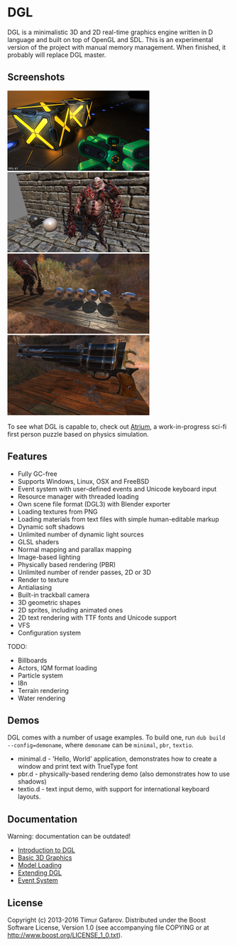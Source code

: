 DGL
===
DGL is a minimalistic 3D and 2D real-time graphics engine written in D language and built on top of OpenGL and SDL. This is an experimental version of the project with manual memory management. When finished, it probably will replace DGL master.

Screenshots
-----------
[![Screenshot1](/screenshots/005_thumb.jpg)](/screenshots/005.jpg)
[![Screenshot2](/screenshots/007_thumb.jpg)](/screenshots/007.jpg)
[![Screenshot2](/screenshots/009_thumb.jpg)](/screenshots/009.jpg)
[![Screenshot2](/screenshots/010_thumb.jpg)](/screenshots/010.jpg)

To see what DGL is capable to, check out [Atrium](https://github.com/gecko0307/atrium), a work-in-progress sci-fi first person puzzle based on physics simulation.

Features
--------
* Fully GC-free
* Supports Windows, Linux, OSX and FreeBSD
* Event system with user-defined events and Unicode keyboard input
* Resource manager with threaded loading 
* Own scene file format (DGL3) with Blender exporter
* Loading textures from PNG
* Loading materials from text files with simple human-editable markup
* Dynamic soft shadows
* Unlimited number of dynamic light sources
* GLSL shaders
* Normal mapping and parallax mapping
* Image-based lighting
* Physically based rendering (PBR)
* Unlimited number of render passes, 2D or 3D
* Render to texture
* Antialiasing
* Built-in trackball camera
* 3D geometric shapes
* 2D sprites, including animated ones
* 2D text rendering with TTF fonts and Unicode support
* VFS
* Configuration system

TODO:
* Billboards
* Actors, IQM format loading
* Particle system
* I8n
* Terrain rendering
* Water rendering

Demos
-----
DGL comes with a number of usage examples. To build one, run `dub build --config=demoname`, where `demoname` can be `minimal`, `pbr`, `textio`.
* minimal.d - 'Hello, World' application, demonstrates how to create a window and print text with TrueType font
* pbr.d - physically-based rendering demo (also demonstrates how to use shadows)
* textio.d - text input demo, with support for international keyboard layouts.

Documentation
-------------
Warning: documentation can be outdated!
* [Introduction to DGL](/tutorials/001-intro.md)
* [Basic 3D Graphics](/tutorials/002-3d-graphics.md)
* [Model Loading](/tutorials/003-model-loading.md)
* [Extending DGL](/tutorials/004-extending-dgl.md)
* [Event System](/tutorials/005-event-system.md)

License
-------
Copyright (c) 2013-2016 Timur Gafarov. Distributed under the Boost Software License, Version 1.0 (see accompanying file COPYING or at http://www.boost.org/LICENSE_1_0.txt).
